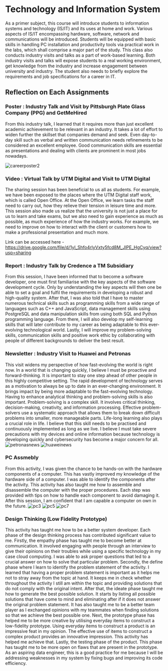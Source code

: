 # Technology and Information System

As a primer subject, this course will introduce students to information systems and technology (IS/IT) and its uses at home and work. Various aspects of IS/IT encompassing hardware, software, network and communications will be introduced. Students will be equipped with basic skills in handling PC installation and productivity tools via practical work in the labs, which shall comprise a major part of the study. This class also conducts industry visits and talks as a part of work-based learning. Both industry visits and talks will expose students to a real working environment, get knowledge from the industry and increase engagement between university and industry. The student also needs to briefly explore the requirements and job specifications for a career in IT.

## Reflection on Each Assignments

### Poster : Industry Talk and Visit by Pittsburgh Plate Glass Company (PPG) and GetMeHired
From this industry talk, I learned that it requires more than just excellent academic achievement to be relevant in an industry. It takes a lot of effort to widen further the skillset that companies demand and seek. Even day-to-day skill such as verbal and written communication needs refinements to be considered an excellent employee. Good communication skills are essential as presentations and dealing with clients are prominent in most jobs nowadays.

![careerposter2](https://github.com/imn353/Technology-and-Information-System/assets/84711795/7c0b42a7-25c1-46c9-9d15-0ea85c332e25)

### Video : Virtual Talk by UTM Digital and Visit to UTM Digital
The sharing session has been beneficial to us all as students. For example, we have been exposed to the places where the UTM Digital staff work, which is called Open Office. At the Open Office, we learn tasks the staff need to carry out, how they relieve their tension in leisure time and more. This session also made us realize that the university is not just a place for us to learn and take exams, but we also need to gain experience as much as possible, as much experience of how the industry works. For example, we need to improve on how to interact with the client or customers how to make a professional presentation and much more.

Link can be accessed here - https://drive.google.com/file/d/1yI_Shfo4rlyVxty5fcd8M_JlPE_HgCyq/view?usp=sharing

### Report : Industry Talk by Credence a TM Subsidiary
From this session, I have been informed that to become a software developer, one must first familiarise with the key aspects of the software development cycle. Only by understanding the key aspects will then one be able to set a goal and fulfil the requirements in developing a robust and high-quality system. After that, I was also told that I have to master numerous technical skills such as programming skills from a wide range of languages such as C++ and JavaScript, data management skills using PostgreSQL and data manipulation skills from using both SQL and Python programming language. From there, I will also develop my self-learning skills that will later contribute to my career as being adaptable to this ever-evolving technological world. Lastly, I will improve my problem-solving skills, communication skills and positive work ethic by collaborating with people of different backgrounds to deliver the best result.


### Newsletter : Industry Visit to Huawei and Petronas
This visit widens my perspective of how fast-evolving the world is right now. In a world that is changing quickly, I believe I must be proactive and forward-thinking. It is important to stay one step ahead of other people in this highly competitive setting. The rapid development of technology serves as a motivation to always be up to date in an ever-changing environment. It brings impact by being more adaptable to the fast-evolving technology. Having to enhance analytical thinking and problem-solving skills is also important. Problem-solving is a complex skill. It involves critical thinking, decision-making, creativity, and information processing. Effective problem-solvers use a systematic approach that allows them to break down difficult problems into smaller, more manageable parts. Life-long learning also plays a crucial role in life. I believe that this skill needs to be practised and continuously implemented as long as we live. I believe I must take severe precautions with my devices and online information because technology is developing quickly and cybersecurity has become a major concern for all.
![petronasnews](https://github.com/imn353/Technology-and-Information-System/assets/84711795/b76be1ff-5543-474c-94a4-e59fb17e85be)
![huaweinews](https://github.com/imn353/Technology-and-Information-System/assets/84711795/e39c2964-c705-450b-b9a1-9988f371e76e)


### PC Assmebly
From this activity, I was given the chance to be hands-on with the hardware components of a computer. This has vastly improved my knowledge of the hardware side of a computer. I was able to identify the components after the activity. This activity has also taught me how to assemble and disassemble the computer with the proper procedures. Each step was provided with tips on how to handle each component to avoid damaging it. After this session, I am confident that I am capable a computer on own in the future.
![pc3](https://github.com/imn353/Technology-and-Information-System/assets/84711795/595b1676-635d-4264-826e-a3ae70e34934)
![pc5](https://github.com/imn353/Technology-and-Information-System/assets/84711795/f1b62155-a553-4a9d-b680-b2d982520029)
![pc7](https://github.com/imn353/Technology-and-Information-System/assets/84711795/102b6358-dcd1-4a5d-a8db-49eaa255e5d2)


### Design Thinking (Low Fidelity Prototype)
This activity has taught me how to be a better system developer. Each phase of the design thinking process has contributed significant value to me. Firstly, the empathy phase has taught me to become better at communication. It involved engaging with people through an interview to give their opinions on their troubles while using a specific technology in my case cloud computing. I was able to ask proper questions that led to a crucial answer on how to solve that particular problem. Secondly, the define phase where I learn to identify the problem statement of the activity. I learned that having a proper problem statement is important as it helps me not to stray away from the topic at hand. It keeps me in check whether throughout the activity I still am within the topic and providing solutions that do not comply with the original intent. After that, the ideate phase taught me how to generate the best possible solution. It starts by listing all possible solutions that have come to mind and eliminating after if it does not answer the original problem statement. It has also taught me to be a better team player as I exchanged opinions with my teammates when finding solutions so that we achieve the best possible one. Next, the prototype phase has helped me to be more creative by utilising everyday items to construct a low-fidelity prototype. Using everyday items to construct a product is an impressive feat in my opinion. The effective use of items to construct a complex product provides an innovative impression. This activity has helped me achieve that. Lastly, the testing phase of the product. This phase has taught me to be more open on flaws that are present in the prototype. As an aspiring data engineer, this is a good practice for me because I will be addressing weaknesses in my system by fixing bugs and improving its code efficiency.
